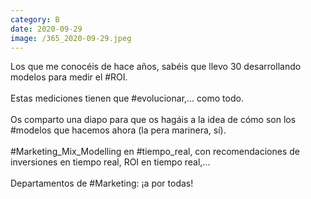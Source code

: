 ```yaml
--- 
category: B 
date: 2020-09-29 
image: /365_2020-09-29.jpeg 
--- 
```


Los que me conocéis de hace años, sabéis que llevo 30 desarrollando modelos para medir el #ROI.<br><br>Estas mediciones tienen que #evolucionar,... como todo.<br><br>Os comparto una diapo para que os hagáis a la idea de cómo son los #modelos que hacemos ahora (la pera marinera, sí). <br><br>#Marketing_Mix_Modelling en #tiempo_real, con recomendaciones de inversiones en tiempo real, ROI en tiempo real,...<br><br>Departamentos de #Marketing: ¡a por todas!